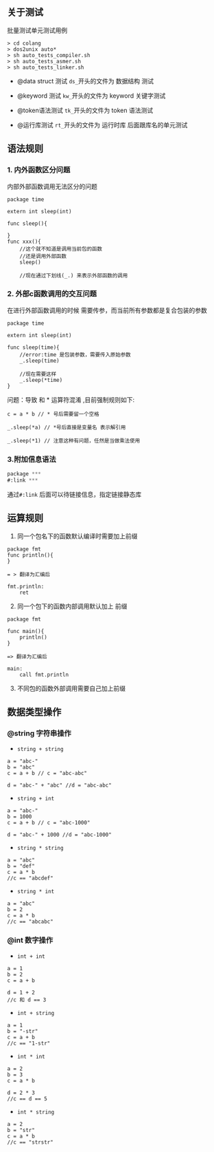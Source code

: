 ## 关于测试
批量测试单元测试用例
```asciidoc
> cd colang
> dos2unix auto*
> sh auto_tests_compiler.sh
> sh auto_tests_asmer.sh
> sh auto_tests_linker.sh
```
- @data struct 测试
`ds_`开头的文件为 数据结构 测试
- @keyword 测试
`kw_`开头的文件为 keyword 关键字测试

- @token语法测试
`tk_`开头的文件为 token 语法测试
- @运行库测试
`rt_`开头的文件为 运行时库 后面跟库名的单元测试
## 语法规则
### 1. 内外函数区分问题
内部外部函数调用无法区分的问题
```asciidoc
package time

extern int sleep(int)

func sleep(){

}
func xxx(){
    //这个就不知道是调用当前包的函数
    //还是调用外部函数
    sleep()
    
    //现在通过下划线(_.) 来表示外部函数的调用

```
### 2. 外部c函数调用的交互问题
在进行外部函数调用的时候 需要传参，而当前所有参数都是复合包装的参数
```asciidoc
package time

extern int sleep(int)

func sleep(time){
    //error:time 是包装参数，需要传入原始参数
    _.sleep(time)
    
    //现在需要这样
    _.sleep(*time)
}

```
问题：导致 和 * 运算符混淆 ,目前强制规则如下:
```asciidoc
c = a * b // * 号后需要留一个空格

_.sleep(*a) // *号后直接是变量名 表示解引用

_.sleep(*1) // 注意这种有问题，任然是当做乘法使用

```
### 3.附加信息语法
```asm
package ***
#:link ***
``` 
通过`#:link` 后面可以待链接信息，指定链接静态库

## 运算规则
1. 同一个包名下的函数默认编译时需要加上前缀
```asciidoc
package fmt 
func println(){
}

= > 翻译为汇编后

fmt.println:
    ret

```

2. 同一个包下的函数内部调用默认加上 前缀
```asciidoc
package fmt

func main(){
    println()
}

=> 翻译为汇编后

main:
    call fmt.println    

```

3. 不同包的函数外部调用需要自己加上前缀


## 数据类型操作
### @string 字符串操作
- `string + string`
```asciidoc
a = "abc-"
b = "abc"
c = a + b // c = "abc-abc"

d = "abc-" + "abc" //d = "abc-abc"

```
- `string + int`
```asciidoc
a = "abc-"
b = 1000
c = a + b // c = "abc-1000"

d = "abc-" + 1000 //d = "abc-1000"
```
- `string * string`
```asciidoc
a = "abc"
b = "def"
c = a * b
//c == "abcdef"

```
- `string * int`
```asciidoc
a = "abc"
b = 2
c = a * b
//c == "abcabc"

```

### @int 数字操作

- `int + int`
```asciidoc
a = 1
b = 2
c = a + b 

d = 1 + 2
//c 和 d == 3
```

- `int + string`
```asciidoc
a = 1
b = "-str"
c = a + b
//c == "1-str"

```


- `int * int`
```asciidoc
a = 2
b = 3
c = a * b

d = 2 * 3
//c == d == 5

```

- `int * string`
```asciidoc
a = 2
b = "str"
c = a * b
//c == "strstr"

```
